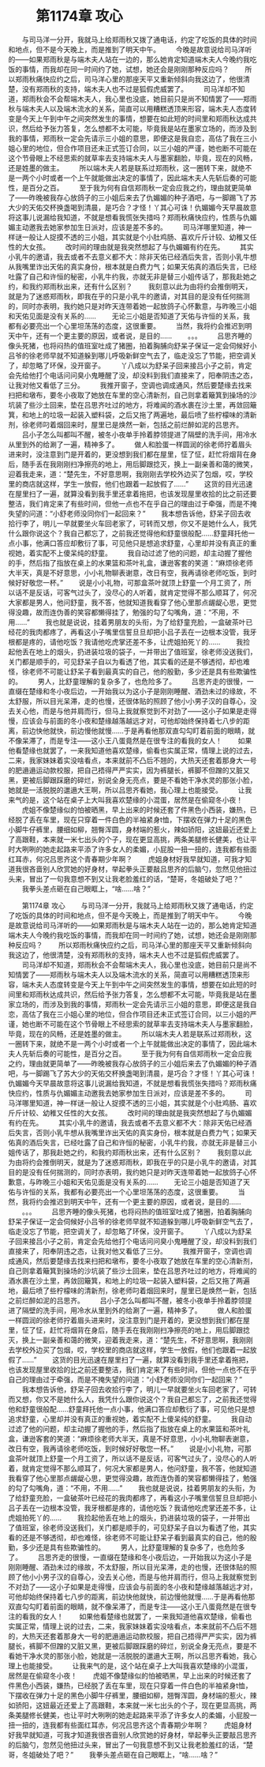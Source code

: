 # 　　第1174章 攻心
　　与司马洋一分开，我就马上给郑雨秋又拨了通电话，约定了吃饭的具体的时间和地点，但不是今天晚上，而是推到了明天中午。
　　今晚是故意说给司马洋听的——如果郑雨秋是与端木夫人站在一边的，那么她肯定知道端木夫人今晚约我吃饭的事情，而我却在同一时间约了她，试想，她还会是刚刚那种反应吗？
　　所以郑雨秋痛快应约之后，司马洋心里的那座天平又重新倾斜向我这边了，他很清楚，没有郑雨秋的支持，端木夫人也不过是狐假虎威罢了。
　　司马洋却不知道，郑雨秋会不会帮端木夫人，我心里也没底，她目前只是尚不知情罢了——郑雨秋与端木夫人以及端木流水的关系，简直可以用糟糕透顶来形容，端木夫人态度转变是今天上午到中午之间突然发生的事情，想要在如此短的时间里和郑雨秋达成共识，然后给予张力答复，怎么想都不太可能，毕竟我是站在墨家立场的，而涉及到我的事情，郑雨秋一定会先请示三小姐的意思，即便这是我自恋，高估了我在三小姐心里的地位，但合作项目还未正式签订合同，以三小姐的严谨，她也断不可能在这个节骨眼上不经思索的就草率去支持端木夫人与墨家翻脸，毕竟，现在的风畅，还是姓墨的做主。
　　所以端木夫人若是联系过郑雨秋，这一圈转下来，就绝不是一两个小时或者一个上午就能做出决定的事情了，因此端木夫人先斩后奏的可能性，是百分之百。
　　至于我为何有自信郑雨秋一定会应我之约，理由就更简单了——昨晚被我存心放鸽子的三小姐后来去了仇媚媚的种子酒吧，与一脚踢飞了苏大少的天佑交杯换盏喝到清晨，是巧合？才怪！丫其心可诛！仇媚媚今天早晨故意将这事儿说漏给我知道，不就是想看我慌张失措吗？郑雨秋痛快应约，性质与仇媚媚主动邀我去她家参加生日派对，应该是差不多的。
　　司马洋哪里知道，神一样谜一般让人捉摸不透的三小姐，其实就是个小肚鸡肠、喜欢斤斤计较、幼稚又任性的大女孩。
　　改时间的理由就是我突然想起了与仇媚媚有约在先。
　　其实小乳牛的邀请，我去或者不去意义都不大：除非天佑已经酒后失言，否则小乳牛想从我嘴里诈出天佑的真实身份，根本就是白费力气；如果天佑真的酒后失言，已经吐露了自己和许恒的秘密，小乳牛约我，亦就无非是替三小姐传话了，那我赴她之约，和我约郑雨秋出来，还有什么区别？
　　我刻意以此为由将约会推倒明天，就是为了迷惑郑雨秋，即我在乎的只是小乳牛的邀请，对其目的是没有任何揣测的，同时亦表明，我约她只是对昨天连带着她一起放鸽子心怀歉意，与昨晚三小姐和天佑见面是没有关系的……
　　无论三小姐是否知道了天佑与许恒的关系，我都有必要亮出一个心里坦荡荡的态度，这很重要。
　　当然，我将约会推迟到明天中午，还有一个更主要的原因，或者说，是目的……
　　。。。
　　吕思齐睡的像头死猪，也将闷热的值班室吐成了猪圈，拍着胸脯向舒呆子保证一定会伺候好小吕爷的徐老师早就不知道躲到哪儿呼吸新鲜空气去了，临走没忘了节能，把空调关了，却忽略了环保，没开窗子。
　　丫八成以为舒呆子回来接吕小子之前，肯定会先给他打个电话问问臭小鬼睡醒了没，却没料到我们直接来了，阳奉阴违之态，让我对他又看低了三分。
　　我推开窗子，空调也调成通风，然后要楚缘去找来扫把和墩布，要冬小夜取了她放在车里的空心清新剂，自己则拿着簸箕到操场的沙坑装了些沙土回来，垫在吕思齐吐过的地方，将难闻的酒水裹在沙土里，再敛回簸箕，和地上的垃圾一起装入塑料袋，之后又拖了两遍地，最后喷了些柠檬味的清新剂，徐老师叼着烟回来时，屋里已是焕然一新，包括之前烂醉如泥的吕思齐。
　　吕小子怎么叫都叫不醒，被冬小夜单手拎着脖领提进了隔壁的洗手间，用冷水从里到外的给涮了一遍，精神多了。
　　做人和脸蛋一样圆润的徐老师拧着眉头进来时，没注意到门是开着的，更没想到我们都在屋里，怔了怔，赶忙将烟背在身后，随手丢在我刚刚扫净擦亮的地上，用后脚跟捻灭，换上一副亲善和蔼的微笑，迎着我走来，道：“楚先生，不好意思啊，我刚刚去学校外边买了包烟，哎，学校里的商店就这样，学生一放假，他们也跟着一起放假了……”
　　这货的目光迅速在屋里扫了一遍，就算没看到我手里还拿着拖把，也该发现屋里收拾的比之前还要整洁，我们肯定来了有些时间，但他一点也不在乎自己的理由过于牵强，而是不掩失望的问道：“小舒老师没同你们一起回来？”
　　我本想告诉他，舒呆子回去收拾行李了，明儿一早就要坐火车回老家了，可转而又想，你又不是她什么人，我凭什么跟你说这个？我自己都忘了，之前我还觉得他和舒童很般配……舒童拜托他一点小事，他满口答应却敷衍了事，可见他只是想追求舒童，心里却并没有真正的重视她，着实配不上傻呆纯的舒童。
　　我自动过滤了他的问题，却主动握了握他的手，然后指了指放在桌上的水果篮和茶叶礼盒，谦逊客套的笑道：“麻烦徐老师大半天，真是不好意思，小小礼物聊表谢意，改日有空，我再请徐老师吃饭，到时候好好敬您一杯。”
　　说是小小礼物，可那盒茶叶就顶上舒童一个月工资了，所以话不是反话，可客气过头了，没尽心的人听着，就肯定觉得不那么顺耳了，何况大家都是男人，他问舒童，我不答，他就知道我看穿了他心里那点龌龊心思，更觉得没趣，故而连伪善的笑容都懒得挂了，勉强的勾了勾嘴角，道：“不用，不用……”
　　我也就是说说，挂着男朋友的头衔，为了给舒童充脸，一盒破茶叶已经花的我肉都疼了，再看这小子嘴里信誓旦旦却把小吕子丢在一边根本没管，我牙根都是疼的，请他吃饭？我请他吃虎掌还差不多，让虎姐拍死丫的……
　　我捡起他丢在地上的烟头，扔进装垃圾的袋子，一并带出了值班室，徐老师没送我们，关门都是顺手的，可见舒呆子自以为看透了他，其实看的还是不够透彻，却也难怪，徐老师不可能让舒呆子看到最真实的自己，他的殷勤，多少还是具有些欺骗性的。
　　男人，比舒童理解的复杂多了，也危险多了。
　　吕思齐走的很慢，一直缀在楚缘和冬小夜后边，一开始我以为这小子是刚刚睡醒、酒劲未过的缘故，不太舒服，所以目光呆滞，走的也慢，还很体贴的照顾了他小小男子汉的自尊心，没去关心他，而是与他并肩而行，但马上我就察觉到不对劲了——这小子如果是走得慢，应该会与前面的冬小夜和楚缘越落越远才对，可他却始终保持着七八步的距离，前边快他就快，前边慢他就慢……于是再看他那双直勾勾盯着前面的眼睛，就不像呆滞了，而是专注——这小王八蛋竟然是在很专注的看我的女人！
　　如果他看楚缘也就罢了，一来我知道他喜欢楚缘，偷看也实属正常，情理上说的过去，二来，我家妹妹着实没啥看点，本来就前不凸后不翘的，大热天还套着那身大一号的肥遢遢运动款校服，把自己捂得严严实实，因为裤腿长，裤脚不但蹭的又脏又黑，更被后脚跟踩磨的碎烂，别说全身无亮点，要是不看她干净水灵的那张小脸，她就是一活脱脱的邋遢大王啊，所以吕思齐看她，我心理上也能接受。
　　让我来气的是，这个站在桌子上大叫我喜欢楚缘的小混蛋，居然是在偷窥冬小夜！
　　虎姐不像楚缘似的怕被晒黑，早上出来的时候还套了件黑色小西装，嫌热，已经脱了丢在车里，现在只穿着一件白色的半袖紧身t恤，下摆收在弹力十足的黑色小脚牛仔裤里，腰细如柳，翘臀浑圆，身材端的惹火，辣如骄阳，这妞最近还爱上了高跟鞋，本来就一米七出头的个子，现在更显高挑，两条美腿修长健美，也让平时大咧咧的她走起路来平添了许多女人的柔媚，小屁股一扭一扭的，连我都有些面红耳赤，何况吕思齐这个青春期少年啊？
　　虎姐身材好我早就知道，可我才知道我很吝啬别人欣赏她的好身材，举起拳头正要敲吕思齐的后脑勺，忽然见他扭过头来，冒出了一句我意想不到又让我老脸羞红的话，“楚哥，冬姐破处了吧？”
　　我拳头差点砸在自己眼眶上，“啥……啥？”

　　第1174章 攻心
　　与司马洋一分开，我就马上给郑雨秋又拨了通电话，约定了吃饭的具体的时间和地点，但不是今天晚上，而是推到了明天中午。
　　今晚是故意说给司马洋听的——如果郑雨秋是与端木夫人站在一边的，那么她肯定知道端木夫人今晚约我吃饭的事情，而我却在同一时间约了她，试想，她还会是刚刚那种反应吗？
　　所以郑雨秋痛快应约之后，司马洋心里的那座天平又重新倾斜向我这边了，他很清楚，没有郑雨秋的支持，端木夫人也不过是狐假虎威罢了。
　　司马洋却不知道，郑雨秋会不会帮端木夫人，我心里也没底，她目前只是尚不知情罢了——郑雨秋与端木夫人以及端木流水的关系，简直可以用糟糕透顶来形容，端木夫人态度转变是今天上午到中午之间突然发生的事情，想要在如此短的时间里和郑雨秋达成共识，然后给予张力答复，怎么想都不太可能，毕竟我是站在墨家立场的，而涉及到我的事情，郑雨秋一定会先请示三小姐的意思，即便这是我自恋，高估了我在三小姐心里的地位，但合作项目还未正式签订合同，以三小姐的严谨，她也断不可能在这个节骨眼上不经思索的就草率去支持端木夫人与墨家翻脸，毕竟，现在的风畅，还是姓墨的做主。
　　所以端木夫人若是联系过郑雨秋，这一圈转下来，就绝不是一两个小时或者一个上午就能做出决定的事情了，因此端木夫人先斩后奏的可能性，是百分之百。
　　至于我为何有自信郑雨秋一定会应我之约，理由就更简单了——昨晚被我存心放鸽子的三小姐后来去了仇媚媚的种子酒吧，与一脚踢飞了苏大少的天佑交杯换盏喝到清晨，是巧合？才怪！丫其心可诛！仇媚媚今天早晨故意将这事儿说漏给我知道，不就是想看我慌张失措吗？郑雨秋痛快应约，性质与仇媚媚主动邀我去她家参加生日派对，应该是差不多的。
　　司马洋哪里知道，神一样谜一般让人捉摸不透的三小姐，其实就是个小肚鸡肠、喜欢斤斤计较、幼稚又任性的大女孩。
　　改时间的理由就是我突然想起了与仇媚媚有约在先。
　　其实小乳牛的邀请，我去或者不去意义都不大：除非天佑已经酒后失言，否则小乳牛想从我嘴里诈出天佑的真实身份，根本就是白费力气；如果天佑真的酒后失言，已经吐露了自己和许恒的秘密，小乳牛约我，亦就无非是替三小姐传话了，那我赴她之约，和我约郑雨秋出来，还有什么区别？
　　我刻意以此为由将约会推倒明天，就是为了迷惑郑雨秋，即我在乎的只是小乳牛的邀请，对其目的是没有任何揣测的，同时亦表明，我约她只是对昨天连带着她一起放鸽子心怀歉意，与昨晚三小姐和天佑见面是没有关系的……
　　无论三小姐是否知道了天佑与许恒的关系，我都有必要亮出一个心里坦荡荡的态度，这很重要。
　　当然，我将约会推迟到明天中午，还有一个更主要的原因，或者说，是目的……
　　。。。
　　吕思齐睡的像头死猪，也将闷热的值班室吐成了猪圈，拍着胸脯向舒呆子保证一定会伺候好小吕爷的徐老师早就不知道躲到哪儿呼吸新鲜空气去了，临走没忘了节能，把空调关了，却忽略了环保，没开窗子。
　　丫八成以为舒呆子回来接吕小子之前，肯定会先给他打个电话问问臭小鬼睡醒了没，却没料到我们直接来了，阳奉阴违之态，让我对他又看低了三分。
　　我推开窗子，空调也调成通风，然后要楚缘去找来扫把和墩布，要冬小夜取了她放在车里的空心清新剂，自己则拿着簸箕到操场的沙坑装了些沙土回来，垫在吕思齐吐过的地方，将难闻的酒水裹在沙土里，再敛回簸箕，和地上的垃圾一起装入塑料袋，之后又拖了两遍地，最后喷了些柠檬味的清新剂，徐老师叼着烟回来时，屋里已是焕然一新，包括之前烂醉如泥的吕思齐。
　　吕小子怎么叫都叫不醒，被冬小夜单手拎着脖领提进了隔壁的洗手间，用冷水从里到外的给涮了一遍，精神多了。
　　做人和脸蛋一样圆润的徐老师拧着眉头进来时，没注意到门是开着的，更没想到我们都在屋里，怔了怔，赶忙将烟背在身后，随手丢在我刚刚扫净擦亮的地上，用后脚跟捻灭，换上一副亲善和蔼的微笑，迎着我走来，道：“楚先生，不好意思啊，我刚刚去学校外边买了包烟，哎，学校里的商店就这样，学生一放假，他们也跟着一起放假了……”
　　这货的目光迅速在屋里扫了一遍，就算没看到我手里还拿着拖把，也该发现屋里收拾的比之前还要整洁，我们肯定来了有些时间，但他一点也不在乎自己的理由过于牵强，而是不掩失望的问道：“小舒老师没同你们一起回来？”
　　我本想告诉他，舒呆子回去收拾行李了，明儿一早就要坐火车回老家了，可转而又想，你又不是她什么人，我凭什么跟你说这个？我自己都忘了，之前我还觉得他和舒童很般配……舒童拜托他一点小事，他满口答应却敷衍了事，可见他只是想追求舒童，心里却并没有真正的重视她，着实配不上傻呆纯的舒童。
　　我自动过滤了他的问题，却主动握了握他的手，然后指了指放在桌上的水果篮和茶叶礼盒，谦逊客套的笑道：“麻烦徐老师大半天，真是不好意思，小小礼物聊表谢意，改日有空，我再请徐老师吃饭，到时候好好敬您一杯。”
　　说是小小礼物，可那盒茶叶就顶上舒童一个月工资了，所以话不是反话，可客气过头了，没尽心的人听着，就肯定觉得不那么顺耳了，何况大家都是男人，他问舒童，我不答，他就知道我看穿了他心里那点龌龊心思，更觉得没趣，故而连伪善的笑容都懒得挂了，勉强的勾了勾嘴角，道：“不用，不用……”
　　我也就是说说，挂着男朋友的头衔，为了给舒童充脸，一盒破茶叶已经花的我肉都疼了，再看这小子嘴里信誓旦旦却把小吕子丢在一边根本没管，我牙根都是疼的，请他吃饭？我请他吃虎掌还差不多，让虎姐拍死丫的……
　　我捡起他丢在地上的烟头，扔进装垃圾的袋子，一并带出了值班室，徐老师没送我们，关门都是顺手的，可见舒呆子自以为看透了他，其实看的还是不够透彻，却也难怪，徐老师不可能让舒呆子看到最真实的自己，他的殷勤，多少还是具有些欺骗性的。
　　男人，比舒童理解的复杂多了，也危险多了。
　　吕思齐走的很慢，一直缀在楚缘和冬小夜后边，一开始我以为这小子是刚刚睡醒、酒劲未过的缘故，不太舒服，所以目光呆滞，走的也慢，还很体贴的照顾了他小小男子汉的自尊心，没去关心他，而是与他并肩而行，但马上我就察觉到不对劲了——这小子如果是走得慢，应该会与前面的冬小夜和楚缘越落越远才对，可他却始终保持着七八步的距离，前边快他就快，前边慢他就慢……于是再看他那双直勾勾盯着前面的眼睛，就不像呆滞了，而是专注——这小王八蛋竟然是在很专注的看我的女人！
　　如果他看楚缘也就罢了，一来我知道他喜欢楚缘，偷看也实属正常，情理上说的过去，二来，我家妹妹着实没啥看点，本来就前不凸后不翘的，大热天还套着那身大一号的肥遢遢运动款校服，把自己捂得严严实实，因为裤腿长，裤脚不但蹭的又脏又黑，更被后脚跟踩磨的碎烂，别说全身无亮点，要是不看她干净水灵的那张小脸，她就是一活脱脱的邋遢大王啊，所以吕思齐看她，我心理上也能接受。
　　让我来气的是，这个站在桌子上大叫我喜欢楚缘的小混蛋，居然是在偷窥冬小夜！
　　虎姐不像楚缘似的怕被晒黑，早上出来的时候还套了件黑色小西装，嫌热，已经脱了丢在车里，现在只穿着一件白色的半袖紧身t恤，下摆收在弹力十足的黑色小脚牛仔裤里，腰细如柳，翘臀浑圆，身材端的惹火，辣如骄阳，这妞最近还爱上了高跟鞋，本来就一米七出头的个子，现在更显高挑，两条美腿修长健美，也让平时大咧咧的她走起路来平添了许多女人的柔媚，小屁股一扭一扭的，连我都有些面红耳赤，何况吕思齐这个青春期少年啊？
　　虎姐身材好我早就知道，可我才知道我很吝啬别人欣赏她的好身材，举起拳头正要敲吕思齐的后脑勺，忽然见他扭过头来，冒出了一句我意想不到又让我老脸羞红的话，“楚哥，冬姐破处了吧？”
　　我拳头差点砸在自己眼眶上，“啥……啥？”
